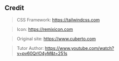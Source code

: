 ## Credit

> CSS Framework: https://tailwindcss.com

> Icon: https://remixicon.com

> Original site: https://www.cuberto.com

> Tutor Author: https://www.youtube.com/watch?v=pv60QrlO4yM&t=251s
